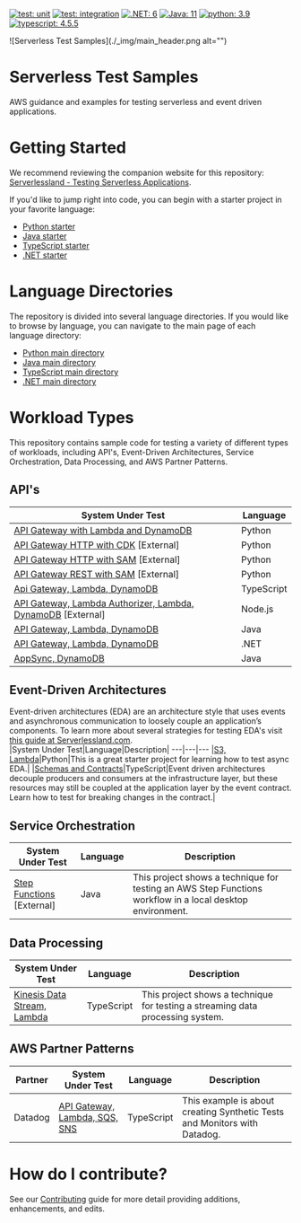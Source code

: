 
[![test: unit](https://img.shields.io/badge/Test-Unit-blue)](https://img.shields.io/badge/Test-Unit-blue)
[![test: integration](https://img.shields.io/badge/Test-Integration-yellow)](https://img.shields.io/badge/Test-Integration-yellow)
[![.NET: 6](https://badgen.net/badge/Built%20With/.NET/blue9)](https://badgen.net/badge/Built%20With/.NET/blue9)
[![Java: 11](https://badgen.net/badge/Built%20With/Java/blue9)](https://badgen.net/badge/Built%20With/Java/blue9)
[![python: 3.9](https://badgen.net/badge/Built%20With/Python/blue9)](https://badgen.net/badge/Built%20With/Python/blue9)
[![typescript: 4.5.5](https://badgen.net/badge/Built%20With/TypeScript/blue9)](https://badgen.net/badge/Built%20With/TypeScript/blue9)




![Serverless Test Samples](./_img/main_header.png alt="")
# Serverless Test Samples

AWS guidance and examples for testing serverless and event driven applications.


# Getting Started
We recommend reviewing the companion website for this repository: [Serverlessland - Testing Serverless Applications](https://serverlessland.com/testing). 

If you'd like to jump right into code, you can begin with a starter project in your favorite language:

- [Python starter](./python-test-samples/apigw-lambda)
- [Java starter](./java-test-samples/apigw-lambda-list-s3-buckets)
- [TypeScript starter](./typescript-test-samples/typescript-test-intro)
- [.NET starter](./dotnet-test-samples/apigw-lambda-list-s3-buckets)

# Language Directories
The repository is divided into several language directories. If you would like to browse by language, you can navigate to the main page of each language directory:

- [Python main directory](./python-test-samples/)
- [Java main directory](./java-test-samples/)
- [TypeScript main directory](./typescript-test-samples/)
- [.NET main directory](./dotnet-test-samples/)

# Workload Types
This repository contains sample code for testing a variety of different types of workloads, including API's, Event-Driven Architectures, Service Orchestration, Data Processing, and AWS Partner Patterns.

## API's
|System Under Test|Language|
---|---
|[API Gateway with Lambda and DynamoDB](./python-test-samples/apigw-lambda-dynamodb)|Python|API Gateway, AWS Lambda and Amazon DynamoDB|
|[API Gateway HTTP with CDK](https://github.com/aws-samples/serverless-samples/tree/main/serverless-rest-api/python-http-cdk) [External] | Python |
|[API Gateway HTTP with SAM](https://github.com/aws-samples/serverless-samples/tree/main/serverless-rest-api/python-http-sam) [External] | Python |
|[API Gateway REST with SAM](https://github.com/aws-samples/serverless-samples/tree/main/serverless-rest-api/python-rest-sam) [External] | Python |
|[Api Gateway, Lambda, DynamoDB](./typescript-test-samples/apigw-lambda-dynamodb)|TypeScript|
|[API Gateway, Lambda Authorizer, Lambda, DynamoDB](https://github.com/aws-samples/serverless-samples/tree/main/serverless-rest-api/javascript-http-sam) [External] | Node.js | 
|[API Gateway, Lambda, DynamoDB](./java-test-samples/apigw-lambda-ddb)|Java|
|[API Gateway, Lambda, DynamoDB](./dotnet-test-samples/apigw-lambda-ddb)|.NET|
|[AppSync, DynamoDB](./java-test-samples/java-appsync-sam)|Java|

## Event-Driven Architectures
Event-driven architectures (EDA) are an architecture style that uses events and asynchronous communication to loosely couple an application’s components. To learn more about several strategies for testing EDA's visit [this guide at Serverlessland.com](https://serverlessland.com/event-driven-architecture/testing-introduction).  
|System Under Test|Language|Description|
---|---|---
|[S3, Lambda](./python-test-samples/async-lambda-dynamodb)|Python|This is a great starter project for learning how to test async EDA.|
|[Schemas and Contracts](./typescript-test-samples/schema-and-contract-testing)|TypeScript|Event driven architectures decouple producers and consumers at the infrastructure layer, but these resources may still be coupled at the application layer by the event contract. Learn how to test for breaking changes in the contract.|

## Service Orchestration
|System Under Test|Language|Description|
---|---|---
|[Step Functions](./java-test-samples/step-functions-local) [External]|Java|This project shows a technique for testing an AWS Step Functions workflow in a local desktop environment.

## Data Processing
|System Under Test|Language|Description|
---|---|---
|[Kinesis Data Stream, Lambda](./typescript-test-samples/kinesis-lambda-dynamodb)|TypeScript|This project shows a technique for testing a streaming data processing system.|

## AWS Partner Patterns
|Partner|System Under Test|Language|Description|
---|---|---|---
|Datadog|[API Gateway, Lambda, SQS, SNS](./typescript-test-samples/apigw-lambda-sqs-sns-datadog)|TypeScript|This example is about creating Synthetic Tests and Monitors with Datadog.|

# How do I contribute?

See our [Contributing](./CONTRIBUTING.md) guide for more detail providing additions, enhancements, and edits.

